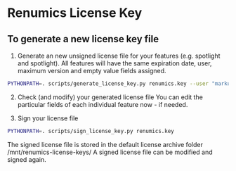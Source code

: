 # Renumics License Key

## To generate a new license key file

1. Generate an new unsigned license file for your features (e.g. spotlight and spotlight).
   All features will have the same expiration date, user, maximum version and empty value fields assigned.

```bash
PYTHONPATH=. scripts/generate_license_key.py renumics.key --user "markus maier" --expiration-date-iso "2021-01-01" --max-version 0.99 --feature spotlight --feature spotlight --is-test "no"
```

2. Check (and modify) your generated license file
   You can edit the particular fields of each individual feature now - if needed.

3. Sign your license file

```bash
PYTHONPATH=. scripts/sign_license_key.py renumics.key
```

The signed license file is stored in the default license archive folder /mnt/renumics-license-keys/
A signed license file can be modified and signed again.
